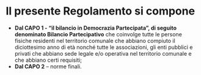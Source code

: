 # Il presente Regolamento si compone

- **Dal CAPO 1 - “il bilancio in Democrazia Partecipata”, di seguito denominato Bilancio Partecipativo** che coinvolge tutte le persone fisiche residenti nel territorio comunale che abbiano compiuto il diciottesimo anno di età nonché tutte le associazioni, gli enti pubblici e privati che abbiano sede legale e/o operativa nel territorio comunale e che abbiano certi requisiti; 
- **Dal CAPO 2** – norme finali.
